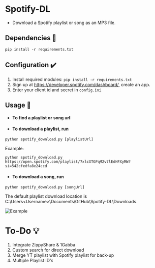 # Spotify-DL
- Download a Spotify playlist or song as an MP3 file.

## Dependencies 🧾
```
pip install -r requirements.txt
```

## Configuration ✔️
1. Install required modules: ```pip install -r requirements.txt```
1. Sign up at https://developer.spotify.com/dashboard/, create an app.
3. Enter your client id and secret in `config.ini`

## Usage 📘

- #### To find a playlist or song url


- #### To download a playlist, run

```
python spotify_download.py [playlistUrl]
```
Example:
```
python spotify_download.py https://open.spotify.com/playlist/7xlcXTGPqM2v7lEdHFXyMW?si=542cfedfa8e24ccd
```

- #### To download a song, run

```
python spotify_download.py [songUrl]
```
  
The default playlist download location is C:\Users\<Username>\Documents\GitHub\Spotify-DL\Downloads

![Example](https://github.com/remonhob/Spotify-DL/blob/master/example.png)
	
# To-Do 💡
1. Integrate ZippyShare & 1Gabba
2. Custom search for direct download
3. Merge YT playlist with Spotify playlist for back-up
4. Multiple Playlist ID's
